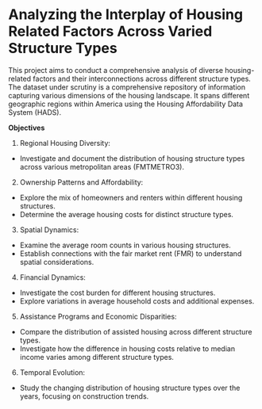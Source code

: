 # Analyzing the Interplay of Housing Related Factors Across Varied Structure Types

This project aims to conduct a comprehensive analysis of diverse housing-related factors and their interconnections across different structure types. The dataset under scrutiny is a comprehensive repository of
information capturing various dimensions of the housing landscape. It spans different geographic regions within America using the Housing Affordability Data System (HADS).

**Objectives**
1. Regional Housing Diversity:
- Investigate and document the distribution of housing structure types across various metropolitan areas (FMTMETRO3).
2. Ownership Patterns and Affordability:
- Explore the mix of homeowners and renters within different housing structures.
- Determine the average housing costs for distinct structure types.
3. Spatial Dynamics:
- Examine the average room counts in various housing structures.
- Establish connections with the fair market rent (FMR) to understand spatial considerations.
4. Financial Dynamics:
- Investigate the cost burden for different housing structures.
- Explore variations in average household costs and additional expenses.
5. Assistance Programs and Economic Disparities:
- Compare the distribution of assisted housing across different structure types.
- Investigate how the difference in housing costs relative to median income varies among different structure types.
6. Temporal Evolution:
- Study the changing distribution of housing structure types over the years, focusing on construction trends.
